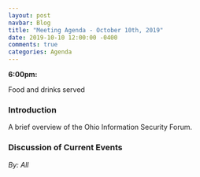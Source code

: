 ```yaml
---
layout: post
navbar: Blog
title: "Meeting Agenda - October 10th, 2019"
date: 2019-10-10 12:00:00 -0400
comments: true
categories: Agenda
---
```


**6:00pm:**

Food and drinks served

### Introduction

A brief overview of the Ohio Information Security Forum.

### **Discussion of Current Events**
_By: All_

